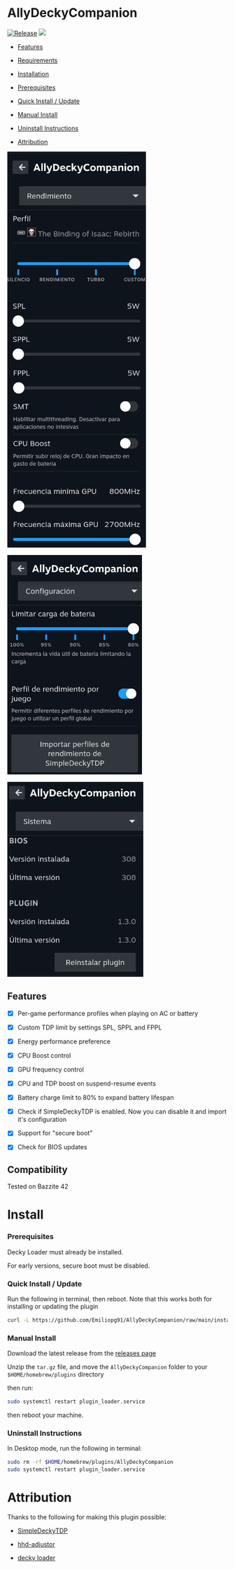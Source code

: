 # AllyDeckyCompanion

[![Release](https://github.com/Emiliopg91/AllyDeckyCompanion/actions/workflows/release.yml/badge.svg)](https://github.com/Emiliopg91/AllyDeckyCompanion/actions/workflows/release.yml)
[![](https://img.shields.io/github/downloads/Emiliopg91/AllyDeckyCompanion/total.svg)](https://github.com/Emiliopg91/AllyDeckyCompanion/releases)

- [Features](#features)

- [Requirements](#requirements)

- [Installation](#install)

- [Prerequisites](#prerequisites)

- [Quick Install / Update](#quick-install--update)

- [Manual Install](#manual-install)

- [Uninstall Instructions](#uninstall-instructions)

- [Attribution](#attribution)

![plugin image](./img/performance.png)

![plugin image](./img/settings.png)

![plugin image](./img/system.png)

## Features

- [x] Per-game performance profiles when playing on AC or battery

- [x] Custom TDP limit by settings SPL, SPPL and FPPL

- [x] Energy performance preference

- [x] CPU Boost control

- [x] GPU frequency control

- [x] CPU and TDP boost on suspend-resume events

- [x] Battery charge limit to 80% to expand battery lifespan

- [x] Check if SimpleDeckyTDP is enabled. Now you can disable it and import it's configuration

- [x] Support for "secure boot"

- [x] Check for BIOS updates

## Compatibility

Tested on Bazzite 42

# Install

### Prerequisites

Decky Loader must already be installed.

For early versions, secure boot must be disabled.

### Quick Install / Update

Run the following in terminal, then reboot. Note that this works both for installing or updating the plugin

```bash
curl -L https://github.com/Emiliopg91/AllyDeckyCompanion/raw/main/install.sh | sh
```

### Manual Install

Download the latest release from the [releases page](https://github.com/Emiliopg91/AllyDeckyCompanion/releases)

Unzip the `tar.gz` file, and move the `AllyDeckyCompanion` folder to your `$HOME/homebrew/plugins` directory

then run:

```bash
sudo systemctl restart plugin_loader.service
```

then reboot your machine.

### Uninstall Instructions

In Desktop mode, run the following in terminal:

```bash
sudo rm -rf $HOME/homebrew/plugins/AllyDeckyCompanion
sudo systemctl restart plugin_loader.service
```

# Attribution

Thanks to the following for making this plugin possible:

- [SimpleDeckyTDP](https://github.com/aarron-lee/SimpleDeckyTDP)

- [hhd-adjustor](https://github.com/hhd-dev/adjustor/)

- [decky loader](https://github.com/SteamDeckHomebrew/decky-loader/)
